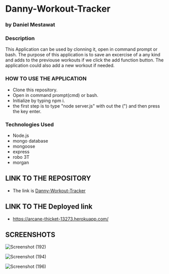 # Danny-Workout-Tracker

### by Daniel Mestawat
### Description
This Application can be used by clonning it, open in command prompt or bash.  The purpose of this application is to save an excercise of a any kind and adds to the previouse workouts if we click the add function button. The application could also add a new workout if needed.


### HOW TO USE THE APPLICATION

- Clone this repository.
- Open in command prompt(cmd) or bash.
- Initialize by typing npm i.
- the first step is to type "node server.js" with out the (") and then press the key enter.



### Technologies Used

- Node.js
- mongo database
- mongoose
- express
- robo 3T
- morgan


## LINK TO THE REPOSITORY

- The link is [Danny-Workout-Tracker](https://github.com/danny1215/Danny-Workout-Trackerr)

## LINK TO THE Deployed link


- https://arcane-thicket-13273.herokuapp.com/

## SCREENSHOTS

![Screenshot (192)](https://user-images.githubusercontent.com/59859358/111534866-d5d28d80-873e-11eb-9d98-f99714295191.png)

![Screenshot (194)](https://user-images.githubusercontent.com/59859358/111535131-2ba73580-873f-11eb-9e75-8c4b2f5bce85.png)

![Screenshot (196)](https://user-images.githubusercontent.com/59859358/111536556-c5231700-8740-11eb-9a66-8b9d8ca13009.png)